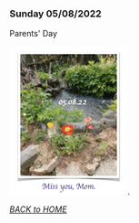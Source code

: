 ### Sunday 05/08/2022  

Parents' Day

![Miss you, mom](/images/05082022.png). 

_[BACK to HOME](../README.md)_
